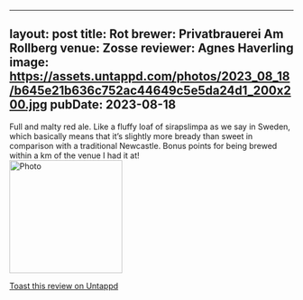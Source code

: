 
---
layout: post
title:  Rot
brewer: Privatbrauerei Am Rollberg
venue: Zosse
reviewer: Agnes Haverling
image: https://assets.untappd.com/photos/2023_08_18/b645e21b636c752ac44649c5e5da24d1_200x200.jpg
pubDate: 2023-08-18
---

Full and malty red ale. Like a fluffy loaf of sirapslimpa as we say in Sweden, which basically means that it’s slightly more bready than sweet in comparison with a traditional Newcastle. Bonus points for being brewed within a km of the venue I had it at!
						  <br />
						  <img height="200" width="200" src="https://assets.untappd.com/photos/2023_08_18/b645e21b636c752ac44649c5e5da24d1_200x200.jpg" alt="Photo">         
						
[Toast this review on Untappd](https://untappd.com/user/&#45;Spacebacon&#45;/checkin/1305585518)
